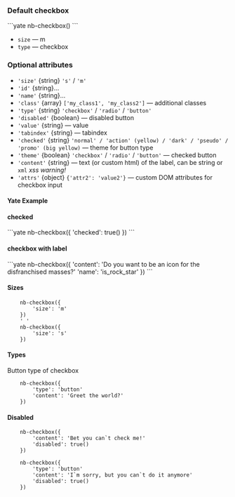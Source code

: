 ### Default checkbox

<div example="checkbox-default" />
```yate
    nb-checkbox()
```

* `size` — m
* `type` — checkbox

### Optional attributes

* `'size'` {string} `'s'` / `'m'`
* `'id'` {string}...
* `'name'` {string}...
* `'class'` {array} `['my_class1', 'my_class2']` — additional classes
* `'type'` {string} `'checkbox'` / `'radio'` / `'button'`
* `'disabled'` {boolean} — disabled button
* `'value'` {string} — value
* `'tabindex'` {string} — tabindex
* `'checked'` {string} `'normal' / 'action' (yellow) / 'dark' / 'pseudo' / 'promo' (big yellow)` — theme for button type
* `'theme'` {boolean} `'checkbox'` / `'radio'` / `'button'` — checked button
* `'content'` {string} — text (or custom html) of the label, can be string or `xml` _xss warning!_
* `'attrs'` {object} `{'attr2': 'value2'}` — custom DOM attributes for checkbox input


#### Yate Example

#### checked

<div example="checkbox-checked" />
```yate
    nb-checkbox({
        'checked': true()
    })
```

#### checkbox with label

<div example="checkbox-label" />
```yate
    nb-checkbox({
        'content': 'Do you want to be an icon for the disfranchised masses?'
        'name': 'is_rock_star'
    })
```

#### Sizes

<div example="checkbox-sizes" />

```yate
    nb-checkbox({
        'size': 'm'
    })
    ' '
    nb-checkbox({
        'size': 's'
    })
```

#### Types

Button type of checkbox

<div example="checkbox-button" />

```yate
    nb-checkbox({
        'type': 'button'
        'content': 'Greet the world?'
    })
```

#### Disabled

<div example="checkbox-disable-label" />

```yate
    nb-checkbox({
        'content': 'Bet you can`t check me!'
        'disabled': true()
    })
```

<div example="checkbox-disable-button" />

```yate
    nb-checkbox({
        'type': 'button'
        'content': 'I`m sorry, but you can`t do it anymore'
        'disabled': true()
    })
```